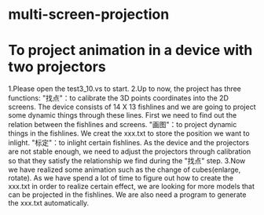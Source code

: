 # multi-screen-projection
# To project animation in a device with two projectors
1.Please open the test3_10.vs to start.
2.Up to now, the project has three functions: 
      "找点"：to calibrate the 3D points coordinates into the 2D screens. The device consists of 14 X 13 fishlines and we are going to project some dynamic things through these lines. First we need to find out the relation between the fishlines and screens.
      "画图"：to project dynamic things in the fishlines. We creat the xxx.txt to store the position we want to inlight.
      "标定"：to inlight certain fishlines. As the device and the projectors are not stable enough, we need to adjust the projectors through calibration so that they satisfy the relationship we find during the "找点" step.
3.Now we have realized some animation such as the change of cubes(enlarge, rotate). As we have spend a lot of time to figure out how to create the xxx.txt in order to realize certain effect, we are looking for more models that can be projected in the fishlines. We are also need a program to generate the xxx.txt automatically.

